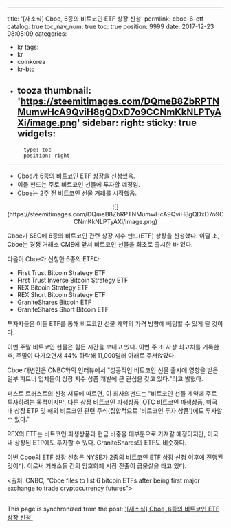 
---
title: '[새소식]  Cboe, 6종의 비트코인 ETF 상장 신청'
permlink: cboe-6-etf
catalog: true
toc_nav_num: true
toc: true
position: 9999
date: 2017-12-23 08:08:09
categories:
- kr
tags:
- kr
- coinkorea
- kr-btc
- tooza
thumbnail: 'https://steemitimages.com/DQmeB8ZbRPTNMumwHcA9QviH8gQDxD7o9CCNmKkNLPTyAXi/image.png'
sidebar:
    right:
        sticky: true
widgets:
    -
        type: toc
        position: right
---


- Cboe가 6종의 비트코인 ETF 상장을 신청했음.
- 이들 펀드는 주로 비트코인 선물에 투자할 예정임.
- Cboe는 2주 전 비트코인 선물 거래를 시작했음.

<center>
![](https://steemitimages.com/DQmeB8ZbRPTNMumwHcA9QviH8gQDxD7o9CCNmKkNLPTyAXi/image.png)
</center>

Cboe가 SEC에 6종의 비트코인 관련 상장 지수 펀드(ETF) 상장을 신청했다.  이달 초, Cboe는 경쟁 거래소 CME에 앞서 비트코인 선물을 최초로 출시한 바 있다. 

다음이 Cboe가 신청한 6종의 ETF다:

- First Trust Bitcoin Strategy ETF
- First Trust Inverse Bitcoin Strategy ETF
- REX Bitcoin Strategy ETF
- REX Short Bitcoin Strategy ETF
- GraniteShares Bitcoin ETF
- GraniteShares Short Bitcoin ETF

투자자들은 이들 ETF를 통해 비트코인 선물 계약의 가격 방향에 베팅할 수 있게 될 것이다.  

이번 주말 비트코인 현물은 힘든 시간을 보내고 있다.  이번 주 초 사상 최고치를 기록한 후, 주말이 다가오면서 44% 하락해 11,000달러 아래로 주저앉았다.

Cboe 대변인은 CNBC와의 인터뷰에서 "성공적인 비트코인 선물 출시에 영향을 받은 일부 파트너 업체들이 상장 지수 상품 개발에 큰 관심을 갖고 있다."라고 밝혔다. 

퍼스트 트러스트의 신청 서류에 따르면, 이 회사의펀드는 "비트코인 선물 계약에 주로 투자하려는 목적이지만, 다른 상장 비트코인 파생상품, OTC 비트코인 파생상품, 미국 내 상장 ETP 및 해외 비트코인 관련 주식(집합적으로 '비트코인 투자 상품')에도 투자할 수 있다."

REX의 ETF는 비트코인 파생상품과 현금 비중을 대부분으로 가져갈 예정이지만, 미국 내 상장된 ETP에도 투자할 수 있다.  GraniteShares의 ETF도 비슷하다.

이번 Cboe의 ETF 상장 신청은 NYSE가 2종의 비트코인 ETF 상장 신청 이후에 진행된 것이다.  이로써 거래소들 간의 암호화폐 시장 진출이 급물살을 타고 있다. 

<출처: CNBC, "Cboe files to list 6 bitcoin ETFs after being first major exchange to trade cryptocurrency futures">

- - -

This page is synchronized from the post: ['[새소식]  Cboe, 6종의 비트코인 ETF 상장 신청'](https://steemit.com/@pius.pius/cboe-6-etf)

